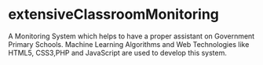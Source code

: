 # extensiveClassroomMonitoring
 A Monitoring System which helps to have a proper assistant on Government Primary Schools. Machine Learning Algorithms and Web Technologies like HTML5, CSS3,PHP and JavaScript are used to develop this system.
